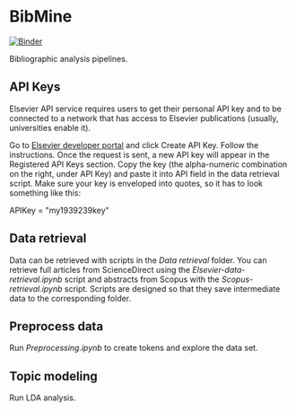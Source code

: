 # BibMine
[![Binder](https://mybinder.org/badge_logo.svg)](https://mybinder.org/v2/gh/ajdapretnar/BibMine/master)

Bibliographic analysis pipelines.

## API Keys

Elsevier API service requires users to get their personal API key and to be connected to a network that has access to Elsevier publications (usually, universities enable it).

Go to [Elsevier developer portal](https://dev.elsevier.com/apikey/manage) and click Create API Key. Follow the instructions.
Once the request is sent, a new API key will appear in the Registered API Keys section. Copy the key (the alpha-numeric combination on the right, under API Key) and paste it into API field in the data retrieval script. Make sure your key is enveloped into quotes, so it has to look something like this:

APIKey = "my1939239key"

## Data retrieval

Data can be retrieved with scripts in the _Data retrieval_ folder. You can retrieve full articles from ScienceDirect using the _Elsevier-data-retrieval.ipynb_ script and abstracts from Scopus with the _Scopus-retrieval.ipynb_ script. Scripts are designed so that they save intermediate data to the corresponding folder.

## Preprocess data

Run _Preprocessing.ipynb_ to create tokens and explore the data set.

## Topic modeling

Run LDA analysis.
